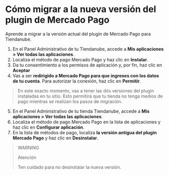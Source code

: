 # Cómo migrar a la nueva versión del plugin de Mercado Pago

Aprende a migrar a la versión actual del plugin de Mercado Pago para Tiendanube.

1. En el Panel Administrativo de tu Tiendanube, accede a **Mis aplicaciones > Ver todas las aplicaciones**. 
2. Localiza el método de pago Mercado Pago y haz clic en **Instalar**.
3. Da tu consentimiento a los permisos de aplicación y, por fin, haz clic en **Aceptar**
4. Vas a ser **redirigido a Mercado Pago para que ingreses con los datos de tu cuenta**. Para autorizar la conexión, haz clic en **Permitir**.

> En este exacto momento, vas a tener las dós versiones del plugin instaladas en tu sitio. Esto permitirá que tu tienda no tenga medios de pago mientras se realizan los pasos de migración.

5. En el Panel Administrativo de tu tienda Tiendanube, accede a **Mis aplicaciones > Ver todas las aplicaciones**. 
6. Localiza el método de pago Mercado Pago en la lista de aplicaciones y haz clic en **Configurar aplicación**.
7. En la lista de métodos de pago, localiza **la versión antigua del plugin Mercado Pago** y haz clic en **Desinstalar**.

> WARNING
>
> Atención
>
> Ten cuidado para no desinstalar la nueva versión.